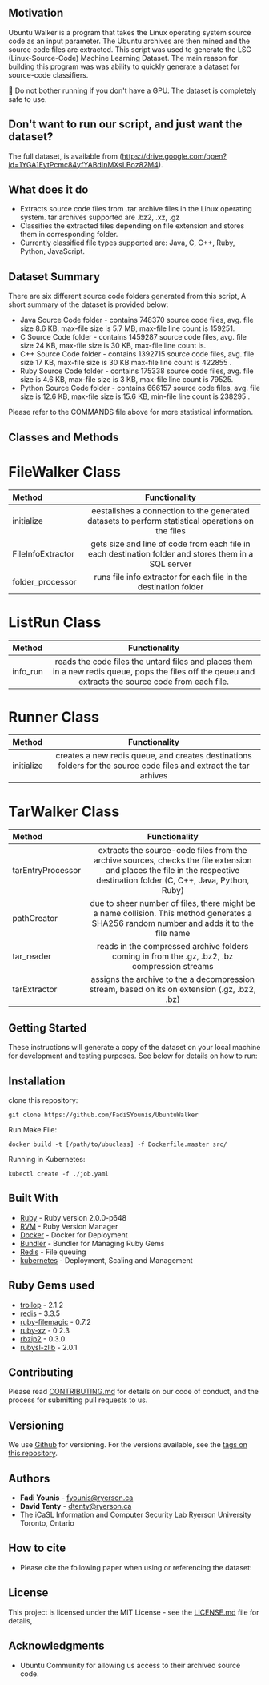 ## Motivation
Ubuntu Walker is a program that takes the Linux operating system source code as an input parameter. The Ubuntu archives are then mined and the source code files are extracted. This script was used to generate the LSC (Linux-Source-Code) Machine Learning Dataset.  The main reason for building this program was was ability to quickly generate a dataset for source-code classifiers. 

🚧 Do not bother running if you don't have a GPU. The dataset is completely safe to use. 

## Don't want to run our script, and just want the dataset? 
The full dataset, is available from (https://drive.google.com/open?id=1YGA1EytPcmc84yfYABdInMXsLBoz82M4).

## What does it do
* Extracts source code files from .tar archive files in the Linux operating system. tar archives supported are .bz2, .xz, .gz
* Classifies the extracted files depending on file extension and stores them in corresponding folder.
* Currently classified file types supported are: Java, C, C++, Ruby, Python, JavaScript.

## Dataset Summary 
There are six different source code folders generated from this script, A short summary of the dataset is provided below:
* Java Source Code folder - contains 748370 source code files, avg. file size 8.6 KB, max-file size is 5.7 MB, max-file line count is 159251.   
* C Source Code folder - contains 1459287 source code files, avg. file size 24 KB,  max-file size is 30 KB,  max-file line count is. 
* C++ Source Code folder - contains 1392715 source code files, avg. file size 17 KB,  max-file size is 30 KB  max-file line count is 422855 . 
* Ruby Source Code folder - contains 175338 source code files, avg. file size is 4.6 KB, max-file size is 3 KB,  max-file line count is 79525. 
* Python Source Code folder - contains 666157 source code files, avg. file size is 12.6 KB,  max-file size is 15.6 KB,  min-file line count is 238295 . 

Please refer to the COMMANDS file above for more statistical information.  

## Classes and Methods
#  FileWalker Class
| Method        | Functionality
| :------------ |:---------------:|
| initialize   | eestalishes a connection to the generated datasets to perform statistical operations on the files |
| FileInfoExtractor     | gets size and line of code from each file in each destination folder and stores them in a SQL server |
| folder_processor |    runs file info extractor for each file in the destination folder     |

#  ListRun Class
| Method        | Functionality
| :------------ |:---------------:|
| info_run      | reads the code files the untard files and places them in a new redis queue, pops the files off the qeueu and extracts the source code from each file. |

#  Runner Class
| Method        | Functionality
| :------------ |:---------------:|
| initialize    | creates a new redis queue, and creates destinations folders for the source code files and extract the tar arhives |
#  TarWalker Class
| Method        | Functionality
| :------------ |:---------------:|
| tarEntryProcessor| extracts the source-code files from the archive sources, checks the file extension and places the file in the respective destination folder (C, C++, Java, Python, Ruby)|
| pathCreator   | due to sheer number of files, there might be a name collision. This method generates a SHA256 random number and adds it to the file name      |
| tar_reader    | reads in the compressed archive folders coming in from the .gz, .bz2, .bz compression streams
| tarExtractor | assigns the archive to the a decompression stream, based on its on extension (.gz, .bz2, .bz) |

## Getting Started

These instructions will generate a copy of the dataset on your local machine for development and testing purposes. See below for details on how to run:

## Installation

clone this repository:
```
git clone https://github.com/FadiSYounis/UbuntuWalker
```
Run Make File:
```
docker build -t [/path/to/ubuclass] -f Dockerfile.master src/
```
Running in Kubernetes:
```
kubectl create -f ./job.yaml
```
## Built With

* [Ruby](https://www.ruby-lang.org/en/) - Ruby version 2.0.0-p648
* [RVM](https://rvm.io/) - Ruby Version Manager 
* [Docker](https://www.docker.com/) - Docker for Deployment
* [Bundler](http://bundler.io/) - Bundler for Managing Ruby Gems
* [Redis](https://redis.io/) - File queuing 
* [kubernetes](https://kubernetes.io/) - Deployment, Scaling and Management


## Ruby Gems used
* [trollop](https://rubygems.org/gems/trollop/versions/2.1.2) - 2.1.2  
* [redis](https://rubygems.org/gems/redis/versions/3.3.5) - 3.3.5
* [ruby-filemagic](https://rubygems.org/gems/ruby-filemagic/versions/0.7.2) - 0.7.2
* [ruby-xz](https://rubygems.org/gems/ruby-xz/versions/0.2.3) - 0.2.3
* [rbzip2](https://rubygems.org/gems/rbzip2/versions/0.3.0) - 0.3.0
* [rubysl-zlib](https://rubygems.org/gems/rubysl-zlib/versions/2.0.1) - 2.0.1

## Contributing
Please read [CONTRIBUTING.md]() for details on our code of conduct, and the process for submitting pull requests to us.

## Versioning

We use [Github](https://github.com/) for versioning. For the versions available, see the [tags on this repository](https://github.com/your/project/tags). 

## Authors

* **Fadi Younis** - [fyounis@ryerson.ca](fyounis@ryerson.ca)
* **David Tenty** - [dtenty@ryerson.ca](dtenty@ryerson.ca)
* The iCaSL Information and Computer Security Lab
Ryerson University
Toronto, Ontario 

## How to cite
* Please cite the following paper when using or referencing the dataset:

## License

This project is licensed under the MIT License - see the [LICENSE.md](LICENSE.md) file for details,

## Acknowledgments

* Ubuntu Community for allowing us access to their archived source code.


